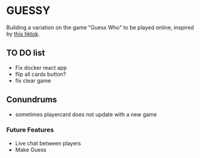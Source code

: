 # GUESSY

Building a variation on the game "Guess Who" to be played online, inspired by [this tiktok](https://ve.media.tumblr.com/tumblr_q8otm9qrlU1w0qmsw.mp4).

## TO DO list

- Fix docker react app
- flip all cards button?
- fix clear game

## Conundrums

- sometimes playercard does not update with a new game

### Future Features

- Live chat between players
- Make Guess
